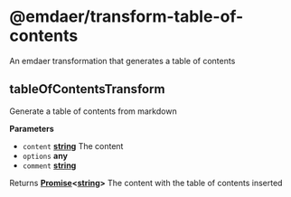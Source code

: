 <!--
  This file was generated by emdaer

  Its template can be found at .emdaer/README.emdaer.md
-->

<h1 id="-emdaer-transform-table-of-contents">@emdaer/transform-table-of-contents</h1>
<p>An emdaer transformation that generates a table of contents</p>
<!-- Generated by documentation.js. Update this documentation by updating the source code. -->
<h2 id="tableofcontentstransform">tableOfContentsTransform</h2>
<p>Generate a table of contents from markdown</p>
<p><strong>Parameters</strong></p>
<ul>
<li><code>content</code> <strong><a href="https://developer.mozilla.org/en-US/docs/Web/JavaScript/Reference/Global_Objects/String">string</a></strong> The content</li>
<li><code>options</code> <strong>any</strong> </li>
<li><code>comment</code> <strong><a href="https://developer.mozilla.org/en-US/docs/Web/JavaScript/Reference/Global_Objects/String">string</a></strong> </li>
</ul>
<p>Returns <strong><a href="https://developer.mozilla.org/en-US/docs/Web/JavaScript/Reference/Global_Objects/Promise">Promise</a>&lt;<a href="https://developer.mozilla.org/en-US/docs/Web/JavaScript/Reference/Global_Objects/String">string</a>&gt;</strong> The content with the table of contents inserted</p>
